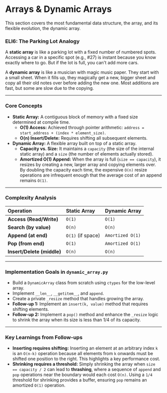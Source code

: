 # Arrays & Dynamic Arrays

This section covers the most fundamental data structure, the array, and its flexible evolution, the dynamic array.

### ELI6: The Parking Lot Analogy

A **static array** is like a parking lot with a fixed number of numbered spots. Accessing a car in a specific spot (e.g., #27) is instant because you know exactly where to go. But if the lot is full, you can't add more cars.

A **dynamic array** is like a musician with magic music paper. They start with a small sheet. When it fills up, they magically get a new, bigger sheet and copy all their old notes over before adding the new one. Most additions are fast, but some are slow due to the copying.

---

### Core Concepts

- **Static Array:** A contiguous block of memory with a fixed size determined at compile time.
  - **O(1) Access:** Achieved through pointer arithmetic: `address = start_address + (index * element_size)`.
  - **O(n) Insert/Delete:** Requires shifting all subsequent elements.
- **Dynamic Array:** A flexible array built on top of a static array.
  - **Capacity vs. Size:** It maintains a `capacity` (the size of the internal static array) and a `size` (the number of elements actually stored).
  - **Amortized O(1) Append:** When the array is full (`size == capacity`), it resizes by creating a new, larger array and copying elements over. By doubling the capacity each time, the expensive `O(n)` resize operations are infrequent enough that the average cost of an append remains `O(1)`.

---

### Complexity Analysis

| Operation                  | Static Array      | Dynamic Array    |
| :------------------------- | :---------------- | :--------------- |
| **Access (Read/Write)**    | `O(1)`            | `O(1)`           |
| **Search (by value)**      | `O(n)`            | `O(n)`           |
| **Append (at end)**        | `O(1)` (if space) | `Amortized O(1)` |
| **Pop (from end)**         | `O(1)`            | `Amortized O(1)` |
| **Insert/Delete (middle)** | `O(n)`            | `O(n)`           |

---

### Implementation Goals in `dynamic_array.py`

- Build a `DynamicArray` class from scratch using `ctypes` for the low-level array.
- Implement `__len__`, `__getitem__`, and `append`.
- Create a private `_resize` method that handles growing the array.
- **Follow-up 1:** Implement an `insert(k, value)` method that requires shifting elements.
- **Follow-up 2:** Implement a `pop()` method and enhance the `_resize` logic to shrink the array when its size is less than 1/4 of its capacity.

---

### Key Learnings from Follow-ups

- **Inserting requires shifting:** Inserting an element at an arbitrary index `k` is an `O(n-k)` operation because all elements from `k` onwards must be shifted one position to the right. This highlights a key performance cost.
- **Shrinking requires a threshold:** Simply shrinking the array when `size == capacity / 2` can lead to **thrashing**, where a sequence of `append` and `pop` operations near the boundary would each cost `O(n)`. Using a `1/4` threshold for shrinking provides a buffer, ensuring `pop` remains an amortized `O(1)` operation.
